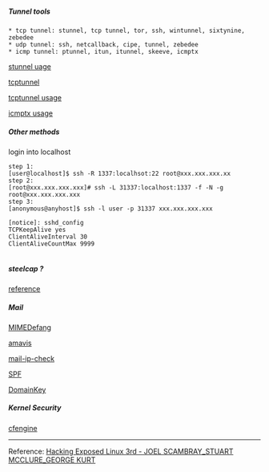 <!--
author: os4uinfo
head: https://os4u.info/blog/img/sun.png
date: 2017-05-28
title: tunnel tools
tags: Security
images: https://os4u.info/blog/img/sun.png
category: Linux
status: publish
summary: Linux security
-->

##### Tunnel tools

```
* tcp tunnel: stunnel, tcp tunnel, tor, ssh, wintunnel, sixtynine, zebedee
* udp tunnel: ssh, netcallback, cipe, tunnel, zebedee
* icmp tunnel: ptunnel, itun, itunnel, skeeve, icmptx
```
[stunnel uage](https://www.stunnel.org/index.html)

[tcptunnel](http://www.vakuumverpackt.de/tcptunnel/)

[tcptunnel usage](http://t.cn/RLkzdBR)

[icmptx usage](http://thomer.com/icmptx/)

##### Other methods

login into localhost
```
step 1:
[user@localhost]$ ssh -R 1337:localhsot:22 root@xxx.xxx.xxx.xx
step 2:
[root@xxx.xxx.xxx.xxx]# ssh -L 31337:localhost:1337 -f -N -g root@xxx.xxx.xxx.xxx
step 3:
[anonymous@anyhost]$ ssh -l user -p 31337 xxx.xxx.xxx.xxx

[notice]: sshd_config
TCPKeepAlive yes
ClientAliveInterval 30
ClientAliveCountMax 9999


``` 

##### steelcap ?
[reference](http://www.educatedguesswork.org/2007/05/steelcape_and_f.html)


##### Mail 

[MIMEDefang](http://www.mimedefang.org/)

[amavis](http://amavis.sourceforge.net/)

[mail-ip-check](http://www.rbls.org)

[SPF](http://www.openspf.org/)

[DomainKey](http://www.dkim.org/)

##### Kernel Security

[cfengine](https://cfengine.com/)

-----
Reference: [Hacking Exposed Linux 3rd - JOEL SCAMBRAY_STUART MCCLURE_GEORGE KURT](http://www.cs.ucf.edu/~hlugo/cis4361/private/supplementals/Hacking%20Exposed%20Linux%203rd%20-%20JOEL%20SCAMBRAY_STUART%20MCCLURE_GEORGE%20KURT.pdf)
